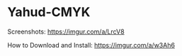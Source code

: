 # Yahud-CMYK
Screenshots: https://imgur.com/a/LrcV8

How to Download and Install: https://imgur.com/a/w3Ah6
